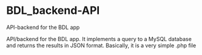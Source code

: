 # BDL_backend-API
API-backend for the BDL app

API/backend for the BDL app. It implements a query to a MySQL database and returns the results in JSON format.
Basically, it is a very simple .php file
